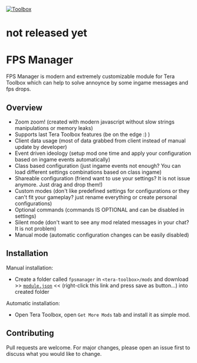 [![Toolbox](https://img.shields.io/badge/Tera--Toolbox-%40latest-blueviolet)](https://github.com/tera-toolbox)

# not released yet 

# FPS Manager

FPS Manager is modern and extremely customizable module for Tera Toolbox which can help to solve annoynce by some ingame messages and fps drops.

## Overview

- Zoom zoom! (created with modern javascript without slow strings manipulations or memory leaks)
- Supports last Tera Toolbox features (be on the edge :) )
- Client data usage (most of data grabbed from client instead of manual update by developer) 
- Event driven ideology (setup mod one time and apply your configuration based on ingame events automatically)
- Class based configuration (just ingame events not enough? You can load different settings combinations based on class ingame)
- Shareable configuration (friend want to use your settings? It is not issue anymore. Just drag and drop them!)
- Custom modes (don't like predefined settings for configurations or they can't fit your gameplay? just rename everything or create personal configurations)
- Optional commands (commands IS OPTIONAL and can be disabled in settings)
- Silent mode (don't want to see any mod related messages in your chat? It is not problem)
- Manual mode (automatic configuration changes can be easily disabled)

## Installation

Manual installation:
- Create a folder called `fpsmanager` in `<tera-toolbox>/mods` and download >> [`module.json`]() << (right-click this link and press save as button...) into created folder

Automatic installation:
- Open Tera Toolbox, open `Get More Mods` tab and install it as simple mod.

## Contributing
Pull requests are welcome. For major changes, please open an issue first to discuss what you would like to change.
